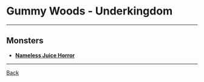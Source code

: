 # Gummy Woods - Underkingdom

---

## Monsters
- **[Nameless Juice Horror](../monsters/nameless-juice-horror.md.md)**

---
[Back](../)